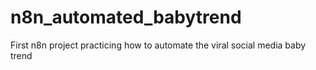 # n8n_automated_babytrend
First n8n project practicing how to automate the viral social media baby trend
